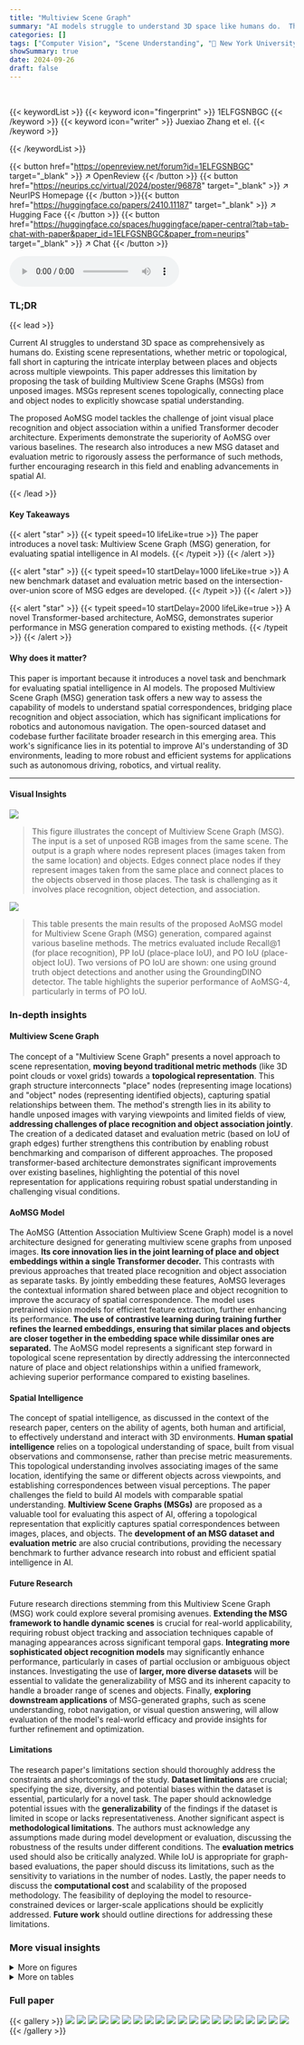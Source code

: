 ```yaml
---
title: "Multiview Scene Graph"
summary: "AI models struggle to understand 3D space like humans do.  This paper introduces Multiview Scene Graphs (MSGs) – a new topological scene representation using interconnected place and object nodes buil..."
categories: []
tags: ["Computer Vision", "Scene Understanding", "🏢 New York University",]
showSummary: true
date: 2024-09-26
draft: false
---
```


<br>

{{< keywordList >}}
{{< keyword icon="fingerprint" >}} 1ELFGSNBGC {{< /keyword >}}
{{< keyword icon="writer" >}} Juexiao Zhang et el. {{< /keyword >}}
 
{{< /keywordList >}}

{{< button href="https://openreview.net/forum?id=1ELFGSNBGC" target="_blank" >}}
↗ OpenReview
{{< /button >}}
{{< button href="https://neurips.cc/virtual/2024/poster/96878" target="_blank" >}}
↗ NeurIPS Homepage
{{< /button >}}{{< button href="https://huggingface.co/papers/2410.11187" target="_blank" >}}
↗ Hugging Face
{{< /button >}}
{{< button href="https://huggingface.co/spaces/huggingface/paper-central?tab=tab-chat-with-paper&paper_id=1ELFGSNBGC&paper_from=neurips" target="_blank" >}}
↗ Chat
{{< /button >}}



<audio controls>
    <source src="https://ai-paper-reviewer.com/1ELFGSNBGC/podcast.wav" type="audio/wav">
    Your browser does not support the audio element.
</audio>


### TL;DR


{{< lead >}}

Current AI struggles to understand 3D space as comprehensively as humans do. Existing scene representations, whether metric or topological, fall short in capturing the intricate interplay between places and objects across multiple viewpoints. This paper addresses this limitation by proposing the task of building Multiview Scene Graphs (MSGs) from unposed images. MSGs represent scenes topologically, connecting place and object nodes to explicitly showcase spatial understanding.

The proposed AoMSG model tackles the challenge of joint visual place recognition and object association within a unified Transformer decoder architecture. Experiments demonstrate the superiority of AoMSG over various baselines. The research also introduces a new MSG dataset and evaluation metric to rigorously assess the performance of such methods, further encouraging research in this field and enabling advancements in spatial AI.

{{< /lead >}}


#### Key Takeaways

{{< alert "star" >}}
{{< typeit speed=10 lifeLike=true >}} The paper introduces a novel task: Multiview Scene Graph (MSG) generation, for evaluating spatial intelligence in AI models. {{< /typeit >}}
{{< /alert >}}

{{< alert "star" >}}
{{< typeit speed=10 startDelay=1000 lifeLike=true >}} A new benchmark dataset and evaluation metric based on the intersection-over-union score of MSG edges are developed. {{< /typeit >}}
{{< /alert >}}

{{< alert "star" >}}
{{< typeit speed=10 startDelay=2000 lifeLike=true >}} A novel Transformer-based architecture, AoMSG, demonstrates superior performance in MSG generation compared to existing methods. {{< /typeit >}}
{{< /alert >}}

#### Why does it matter?
This paper is important because it introduces a novel task and benchmark for evaluating spatial intelligence in AI models. The proposed Multiview Scene Graph (MSG) generation task offers a new way to assess the capability of models to understand spatial correspondences, bridging place recognition and object association, which has significant implications for robotics and autonomous navigation.  The open-sourced dataset and codebase further facilitate broader research in this emerging area. This work's significance lies in its potential to improve AI's understanding of 3D environments, leading to more robust and efficient systems for applications such as autonomous driving, robotics, and virtual reality.

------
#### Visual Insights



![](https://ai-paper-reviewer.com/1ELFGSNBGC/figures_1_1.jpg)

> This figure illustrates the concept of Multiview Scene Graph (MSG). The input is a set of unposed RGB images from the same scene. The output is a graph where nodes represent places (images taken from the same location) and objects. Edges connect place nodes if they represent images taken from the same place and connect places to the objects observed in those places. The task is challenging as it involves place recognition, object detection, and association.





![](https://ai-paper-reviewer.com/1ELFGSNBGC/tables_5_1.jpg)

> This table presents the main results of the proposed AoMSG model for Multiview Scene Graph (MSG) generation, compared against various baseline methods.  The metrics evaluated include Recall@1 (for place recognition), PP IoU (place-place IoU), and PO IoU (place-object IoU).  Two versions of PO IoU are shown: one using ground truth object detections and another using the GroundingDINO detector.  The table highlights the superior performance of AoMSG-4, particularly in terms of PO IoU.





### In-depth insights


#### Multiview Scene Graph
The concept of a "Multiview Scene Graph" presents a novel approach to scene representation, **moving beyond traditional metric methods** (like 3D point clouds or voxel grids) towards a **topological representation**. This graph structure interconnects "place" nodes (representing image locations) and "object" nodes (representing identified objects), capturing spatial relationships between them.  The method's strength lies in its ability to handle unposed images with varying viewpoints and limited fields of view, **addressing challenges of place recognition and object association jointly**. The creation of a dedicated dataset and evaluation metric (based on IoU of graph edges) further strengthens this contribution by enabling robust benchmarking and comparison of different approaches. The proposed transformer-based architecture demonstrates significant improvements over existing baselines, highlighting the potential of this novel representation for applications requiring robust spatial understanding in challenging visual conditions.

#### AoMSG Model
The AoMSG (Attention Association Multiview Scene Graph) model is a novel architecture designed for generating multiview scene graphs from unposed images.  **Its core innovation lies in the joint learning of place and object embeddings within a single Transformer decoder.** This contrasts with previous approaches that treated place recognition and object association as separate tasks. By jointly embedding these features, AoMSG leverages the contextual information shared between place and object recognition to improve the accuracy of spatial correspondence.  The model uses pretrained vision models for efficient feature extraction, further enhancing its performance.  **The use of contrastive learning during training further refines the learned embeddings, ensuring that similar places and objects are closer together in the embedding space while dissimilar ones are separated.**  The AoMSG model represents a significant step forward in topological scene representation by directly addressing the interconnected nature of place and object relationships within a unified framework, achieving superior performance compared to existing baselines.

#### Spatial Intelligence
The concept of spatial intelligence, as discussed in the context of the research paper, centers on the ability of agents, both human and artificial, to effectively understand and interact with 3D environments.  **Human spatial intelligence** relies on a topological understanding of space, built from visual observations and commonsense, rather than precise metric measurements. This topological understanding involves associating images of the same location, identifying the same or different objects across viewpoints, and establishing correspondences between visual perceptions.  The paper challenges the field to build AI models with comparable spatial understanding. **Multiview Scene Graphs (MSGs)** are proposed as a valuable tool for evaluating this aspect of AI, offering a topological representation that explicitly captures spatial correspondences between images, places, and objects.  The **development of an MSG dataset and evaluation metric** are also crucial contributions, providing the necessary benchmark to further advance research into robust and efficient spatial intelligence in AI.

#### Future Research
Future research directions stemming from this Multiview Scene Graph (MSG) work could explore several promising avenues.  **Extending the MSG framework to handle dynamic scenes** is crucial for real-world applicability, requiring robust object tracking and association techniques capable of managing appearances across significant temporal gaps.  **Integrating more sophisticated object recognition models** may significantly enhance performance, particularly in cases of partial occlusion or ambiguous object instances.  Investigating the use of **larger, more diverse datasets** will be essential to validate the generalizability of MSG and its inherent capacity to handle a broader range of scenes and objects.  Finally, **exploring downstream applications** of MSG-generated graphs, such as scene understanding, robot navigation, or visual question answering, will allow evaluation of the model's real-world efficacy and provide insights for further refinement and optimization.

#### Limitations
The research paper's limitations section should thoroughly address the constraints and shortcomings of the study.  **Dataset limitations** are crucial; specifying the size, diversity, and potential biases within the dataset is essential, particularly for a novel task. The paper should acknowledge potential issues with the **generalizability** of the findings if the dataset is limited in scope or lacks representativeness. Another significant aspect is **methodological limitations**. The authors must acknowledge any assumptions made during model development or evaluation, discussing the robustness of the results under different conditions.  The **evaluation metrics** used should also be critically analyzed. While IoU is appropriate for graph-based evaluations, the paper should discuss its limitations, such as the sensitivity to variations in the number of nodes. Lastly, the paper needs to discuss the **computational cost** and scalability of the proposed methodology.  The feasibility of deploying the model to resource-constrained devices or larger-scale applications should be explicitly addressed. **Future work** should outline directions for addressing these limitations.


### More visual insights

<details>
<summary>More on figures
</summary>


![](https://ai-paper-reviewer.com/1ELFGSNBGC/figures_4_1.jpg)

> This figure illustrates the architecture of the Attention Association Multiview Scene Graph (AoMSG) model.  The model takes unposed RGB images as input. It uses a pretrained image encoder (like DINOv2) and object detector to extract image features and object bounding boxes. These bounding boxes are used to crop the feature maps, generating place and object queries. These queries are fed into a Transformer decoder.  The decoder jointly learns place and object embeddings, which are then projected through linear heads for final embeddings used in the MSG generation.  The pre-trained image encoder and object detector parts of the model are frozen during training; only the Transformer decoder and projection heads are trained using a supervised contrastive loss function.


![](https://ai-paper-reviewer.com/1ELFGSNBGC/figures_6_1.jpg)

> This figure shows the performance comparison of different encoder backbones, specifically ConvNeXt and Vision Transformer (ViT), on the task of Multiview Scene Graph (MSG) generation.  The x-axis represents different backbones (ConvNeXt, ViT, and different sizes of DINOv2), while the y-axis shows the IoU (Intersection over Union) scores for both place-place edges (PP IoU) and place-object edges (PO IoU). The results are split into direct (without the proposed AoMSG model) and AoMSG (with the proposed AoMSG model). This visualization helps to understand the impact of the choice of backbone on the overall performance of the MSG generation task, highlighting the effectiveness of the DINOv2 model.


![](https://ai-paper-reviewer.com/1ELFGSNBGC/figures_6_2.jpg)

> This figure illustrates the task of Multiview Scene Graph (MSG) generation.  The input is a set of unposed RGB images from a single scene. The output is a graph where nodes represent places (images taken from similar viewpoints) and objects. Edges connect places to each other (if they are visually similar) and connect places to the objects observed in those places.  The key is that the same object detected in multiple images is represented as a single node connected to all the places where it's seen. This topological representation aims to capture spatial relationships without explicit metric information (like distances or poses).


![](https://ai-paper-reviewer.com/1ELFGSNBGC/figures_8_1.jpg)

> This figure visualizes the learned object embeddings using t-SNE, a dimensionality reduction technique. It compares three different models: SepMSG-Direct, SepMSG-Linear, and AoMSG-2. Each row represents a model, and each column represents a different scene. Points of the same color represent the same object, showing how well the models cluster appearances of the same object together.  The visualization helps assess how effectively each model separates different objects in the embedding space, which is crucial for object association.


![](https://ai-paper-reviewer.com/1ELFGSNBGC/figures_8_2.jpg)

> This figure showcases a real-world application of the proposed MSG method. It demonstrates how MSG can be combined with an off-the-shelf 3D reconstruction model (Dust3r) to create local 3D reconstructions of scenes. The left and right columns display two different scenes, each containing a 3D reconstruction, topological map generated from the MSG, and a 3D mesh. The MSG identifies subgraphs, and these subgraphs are used by Dust3r to create the 3D reconstructions. This approach is particularly useful when dealing with large-scale datasets since it breaks down the task into smaller, manageable subproblems.  The figure highlights the complementary nature of MSG and 3D reconstruction models. MSG provides a topological map of the scene, which guides the 3D reconstruction process to produce more accurate and efficient local models.


![](https://ai-paper-reviewer.com/1ELFGSNBGC/figures_16_1.jpg)

> This figure visualizes the relative pose distributions (orientation and translation) for connected and non-connected nodes in the MSG graph on a test set.  The histograms show the frequency of various orientation and translation differences between node pairs. The blue bars represent connected nodes (i.e., images taken at the same place in the scene), and red bars show non-connected nodes.  The green dashed lines indicate the thresholds used to determine if two images are considered to be at the same place; pairs with pose differences exceeding these thresholds are classified as non-connected. The distributions clearly show separation between connected and non-connected nodes, illustrating the model's ability to distinguish spatial proximity accurately.


![](https://ai-paper-reviewer.com/1ELFGSNBGC/figures_16_2.jpg)

> This figure visualizes the 'place nodes' from the generated Multiview Scene Graph (MSG).  It demonstrates how the model groups images taken at the same physical location.  Sets of three images are shown together; these images are connected as nodes in the MSG because the model infers that they depict the same place in the scene, despite potential differences in viewpoint or lighting.


![](https://ai-paper-reviewer.com/1ELFGSNBGC/figures_18_1.jpg)

> This figure shows a qualitative real-world experiment using the proposed AoMSG model. The top part displays example images from a real-world video, with object instances labeled using their predicted IDs. The bottom part presents an interactive graph visualization of the scene, illustrating the connections between place nodes (images) and object nodes, showcasing the model's ability to create a scene graph from a real-world video.


![](https://ai-paper-reviewer.com/1ELFGSNBGC/figures_19_1.jpg)

> This figure visualizes the 'place' nodes in the Multiview Scene Graph (MSG).  It groups sets of three images together. The images within each group are visually similar and were determined by the model to have been taken at the same location in the scene. This helps demonstrate the model's ability to recognize and cluster images captured from the same viewpoint, despite variations in camera angle or lighting.


![](https://ai-paper-reviewer.com/1ELFGSNBGC/figures_20_1.jpg)

> This figure illustrates the Multiview Scene Graph (MSG) task.  Given a set of unordered RGB images from a single scene, the goal is to generate a graph representing the scene's spatial structure.  The graph consists of two types of nodes: place nodes (representing locations in the scene, each corresponding to an image) and object nodes (representing objects, with the same object appearing in multiple images merged into a single node).  Edges connect place nodes that are spatially close to each other and connect place nodes to the object nodes they contain. This graph explicitly represents the spatial relationships between places and objects.


</details>




<details>
<summary>More on tables
</summary>


![](https://ai-paper-reviewer.com/1ELFGSNBGC/tables_5_2.jpg)
> This table compares the performance of AoMSG and SepMSG models with varying projector dimensions (512, 1024, and 2048).  The backbone used for both models is DINOv2-base. The results, including Recall@1, PP IoU, and PO IoU, are reported for each model and projector dimension after 30 training epochs. This allows for an analysis of how the projector dimension affects the performance of the two models on the multiview scene graph generation task.

![](https://ai-paper-reviewer.com/1ELFGSNBGC/tables_14_1.jpg)
> This table presents the main results of the proposed AoMSG model and compares it with other baseline methods on the Multiview Scene Graph (MSG) task.  The metrics used for evaluation include place and object recall, place-place IoU (PP IoU), place-object IoU (PO IoU), and are calculated with and without ground truth object detection.  Different variants of AoMSG (with varying numbers of transformer decoder layers) are compared, highlighting the superior performance of the proposed method across various metrics.

![](https://ai-paper-reviewer.com/1ELFGSNBGC/tables_17_1.jpg)
> This table presents a pilot study comparing the performance of a multimodal large language model (MLLM) and a vision-language model (VLM) on the Multiview Scene Graph (MSG) task.  The results are shown for two metrics: PP IoU (Place-Place Intersection over Union) and PO IoU (Place-Object Intersection over Union).  The 'model total' column shows the MLLM's performance on the entire scene, while the 'model adjusted' column shows its performance on a subset of images (22 images) comparable to the VLM's input. The VLM column presents the VLM's performance on the same subset of images.  The results indicate the potential benefits of MLLMs for MSG generation, although further research is needed.

</details>




### Full paper

{{< gallery >}}
<img src="https://ai-paper-reviewer.com/1ELFGSNBGC/1.png" class="grid-w50 md:grid-w33 xl:grid-w25" />
<img src="https://ai-paper-reviewer.com/1ELFGSNBGC/2.png" class="grid-w50 md:grid-w33 xl:grid-w25" />
<img src="https://ai-paper-reviewer.com/1ELFGSNBGC/3.png" class="grid-w50 md:grid-w33 xl:grid-w25" />
<img src="https://ai-paper-reviewer.com/1ELFGSNBGC/4.png" class="grid-w50 md:grid-w33 xl:grid-w25" />
<img src="https://ai-paper-reviewer.com/1ELFGSNBGC/5.png" class="grid-w50 md:grid-w33 xl:grid-w25" />
<img src="https://ai-paper-reviewer.com/1ELFGSNBGC/6.png" class="grid-w50 md:grid-w33 xl:grid-w25" />
<img src="https://ai-paper-reviewer.com/1ELFGSNBGC/7.png" class="grid-w50 md:grid-w33 xl:grid-w25" />
<img src="https://ai-paper-reviewer.com/1ELFGSNBGC/8.png" class="grid-w50 md:grid-w33 xl:grid-w25" />
<img src="https://ai-paper-reviewer.com/1ELFGSNBGC/9.png" class="grid-w50 md:grid-w33 xl:grid-w25" />
<img src="https://ai-paper-reviewer.com/1ELFGSNBGC/10.png" class="grid-w50 md:grid-w33 xl:grid-w25" />
<img src="https://ai-paper-reviewer.com/1ELFGSNBGC/11.png" class="grid-w50 md:grid-w33 xl:grid-w25" />
<img src="https://ai-paper-reviewer.com/1ELFGSNBGC/12.png" class="grid-w50 md:grid-w33 xl:grid-w25" />
<img src="https://ai-paper-reviewer.com/1ELFGSNBGC/13.png" class="grid-w50 md:grid-w33 xl:grid-w25" />
<img src="https://ai-paper-reviewer.com/1ELFGSNBGC/14.png" class="grid-w50 md:grid-w33 xl:grid-w25" />
<img src="https://ai-paper-reviewer.com/1ELFGSNBGC/15.png" class="grid-w50 md:grid-w33 xl:grid-w25" />
<img src="https://ai-paper-reviewer.com/1ELFGSNBGC/16.png" class="grid-w50 md:grid-w33 xl:grid-w25" />
<img src="https://ai-paper-reviewer.com/1ELFGSNBGC/17.png" class="grid-w50 md:grid-w33 xl:grid-w25" />
<img src="https://ai-paper-reviewer.com/1ELFGSNBGC/18.png" class="grid-w50 md:grid-w33 xl:grid-w25" />
<img src="https://ai-paper-reviewer.com/1ELFGSNBGC/19.png" class="grid-w50 md:grid-w33 xl:grid-w25" />
<img src="https://ai-paper-reviewer.com/1ELFGSNBGC/20.png" class="grid-w50 md:grid-w33 xl:grid-w25" />
{{< /gallery >}}